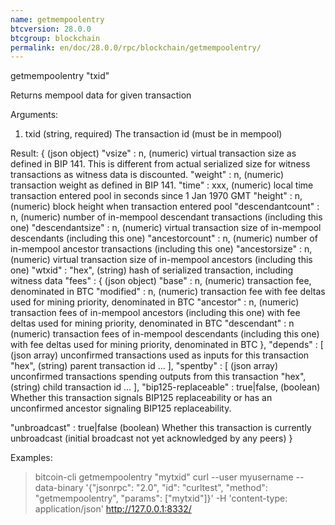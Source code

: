 ```yaml
---
name: getmempoolentry
btcversion: 28.0.0
btcgroup: blockchain
permalink: en/doc/28.0.0/rpc/blockchain/getmempoolentry/
---
```


getmempoolentry "txid"

Returns mempool data for given transaction

Arguments:
1. txid    (string, required) The transaction id (must be in mempool)

Result:
{                                       (json object)
  "vsize" : n,                          (numeric) virtual transaction size as defined in BIP 141. This is different from actual serialized size for witness transactions as witness data is discounted.
  "weight" : n,                         (numeric) transaction weight as defined in BIP 141.
  "time" : xxx,                         (numeric) local time transaction entered pool in seconds since 1 Jan 1970 GMT
  "height" : n,                         (numeric) block height when transaction entered pool
  "descendantcount" : n,                (numeric) number of in-mempool descendant transactions (including this one)
  "descendantsize" : n,                 (numeric) virtual transaction size of in-mempool descendants (including this one)
  "ancestorcount" : n,                  (numeric) number of in-mempool ancestor transactions (including this one)
  "ancestorsize" : n,                   (numeric) virtual transaction size of in-mempool ancestors (including this one)
  "wtxid" : "hex",                      (string) hash of serialized transaction, including witness data
  "fees" : {                            (json object)
    "base" : n,                         (numeric) transaction fee, denominated in BTC
    "modified" : n,                     (numeric) transaction fee with fee deltas used for mining priority, denominated in BTC
    "ancestor" : n,                     (numeric) transaction fees of in-mempool ancestors (including this one) with fee deltas used for mining priority, denominated in BTC
    "descendant" : n                    (numeric) transaction fees of in-mempool descendants (including this one) with fee deltas used for mining priority, denominated in BTC
  },
  "depends" : [                         (json array) unconfirmed transactions used as inputs for this transaction
    "hex",                              (string) parent transaction id
    ...
  ],
  "spentby" : [                         (json array) unconfirmed transactions spending outputs from this transaction
    "hex",                              (string) child transaction id
    ...
  ],
  "bip125-replaceable" : true|false,    (boolean) Whether this transaction signals BIP125 replaceability or has an unconfirmed ancestor signaling BIP125 replaceability.
                                        
  "unbroadcast" : true|false            (boolean) Whether this transaction is currently unbroadcast (initial broadcast not yet acknowledged by any peers)
}

Examples:
> bitcoin-cli getmempoolentry "mytxid"
> curl --user myusername --data-binary '{"jsonrpc": "2.0", "id": "curltest", "method": "getmempoolentry", "params": ["mytxid"]}' -H 'content-type: application/json' http://127.0.0.1:8332/


